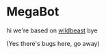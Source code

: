 # MegaBot
hi we're based on [wildbeast](https://github.com/TheSharks/WildBeast) bye

(Yes there's bugs here, go away)
